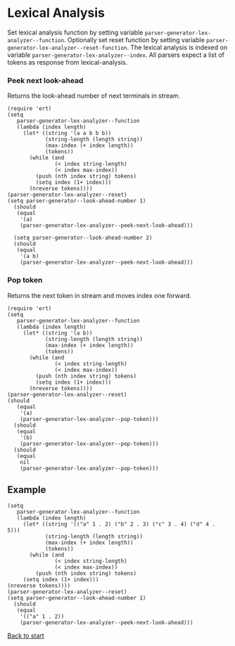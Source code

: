 # Lexical Analysis

Set lexical analysis function by setting variable `parser-generator-lex-analyzer--function`. Optionally set reset function by setting variable `parser-generator-lex-analyzer--reset-function`. The lexical analysis is indexed on variable `parser-generator-lex-analyzer--index`. All parsers expect a list of tokens as response from lexical-analysis.

### Peek next look-ahead

Returns the look-ahead number of next terminals in stream.

``` emacs-lisp
(require 'ert)
(setq
   parser-generator-lex-analyzer--function
   (lambda (index length)
     (let* ((string '(a a b b b))
            (string-length (length string))
            (max-index (+ index length))
            (tokens))
       (while (and
               (< index string-length)
               (< index max-index))
         (push (nth index string) tokens)
         (setq index (1+ index)))
       (nreverse tokens))))
(parser-generator-lex-analyzer--reset)
(setq parser-generator--look-ahead-number 1)
  (should
   (equal
    '(a)
    (parser-generator-lex-analyzer--peek-next-look-ahead)))

  (setq parser-generator--look-ahead-number 2)
  (should
   (equal
    '(a b)
    (parser-generator-lex-analyzer--peek-next-look-ahead)))

```

### Pop token

Returns the next token in stream and moves index one forward.

``` emacs-lisp
(require 'ert)
(setq
   parser-generator-lex-analyzer--function
   (lambda (index length)
     (let* ((string '(a b))
            (string-length (length string))
            (max-index (+ index length))
            (tokens))
       (while (and
               (< index string-length)
               (< index max-index))
         (push (nth index string) tokens)
         (setq index (1+ index)))
       (nreverse tokens))))
(parser-generator-lex-analyzer--reset)
(should
   (equal
    '(a)
    (parser-generator-lex-analyzer--pop-token)))
  (should
   (equal
    '(b)
    (parser-generator-lex-analyzer--pop-token)))
  (should
   (equal
    nil
    (parser-generator-lex-analyzer--pop-token)))
```

## Example

``` emacs-lisp
(setq
   parser-generator-lex-analyzer--function
   (lambda (index length)
     (let* ((string '(("a" 1 . 2) ("b" 2 . 3) ("c" 3 . 4) ("d" 4 . 5)))
            (string-length (length string))
            (max-index (+ index length))
            (tokens))
       (while (and
               (< index string-length)
               (< index max-index))
         (push (nth index string) tokens)
     (setq index (1+ index)))
(nreverse tokens))))
(parser-generator-lex-analyzer--reset)
(setq parser-generator--look-ahead-number 1)
  (should
   (equal
    '(("a" 1 . 2))
    (parser-generator-lex-analyzer--peek-next-look-ahead)))
```

[Back to start](../../../)
